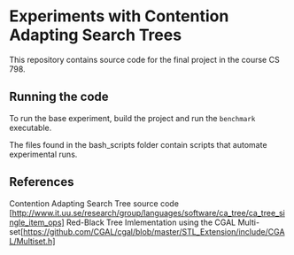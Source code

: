 # Experiments with Contention Adapting Search Trees

This repository contains source code for the final project in the course CS 798.

## Running the code

To run the base experiment, build the project and run the `benchmark` executable. 

The files found in the bash_scripts folder contain scripts that automate experimental runs.


## References


Contention Adapting Search Tree source code [http://www.it.uu.se/research/group/languages/software/ca_tree/ca_tree_single_item_ops]
Red-Black Tree Imlementation using the CGAL Multi-set[https://github.com/CGAL/cgal/blob/master/STL_Extension/include/CGAL/Multiset.h]

